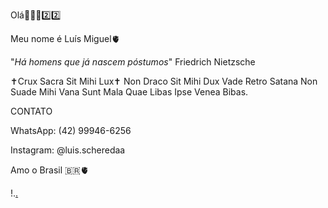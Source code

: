 Olá👋🇧🇷2️⃣2️⃣

Meu nome é Luís Miguel🫀


"_Há homens que já nascem póstumos_" Friedrich Nietzsche


✝️Crux Sacra Sit Mihi Lux✝️
 Non Draco Sit Mihi Dux
 Vade Retro Satana
 Non Suade Mihi Vana
 Sunt Mala Quae Libas
 Ipse Venea Bibas.

 
 CONTATO

WhatsApp: (42) 99946-6256

Instagram: @luis.scheredaa


Amo o Brasil 🇧🇷🫀



!.[.](https://media.tenor.com/nrKvoJ2i8_0AAAAC/bolsonaro-2018.gif)
